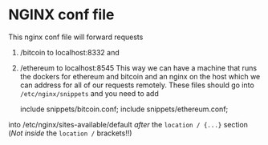 # NGINX conf file
This nginx conf file will forward requests
1. /bitcoin to localhost:8332 and
2. /ethereum to localhost:8545
This way we can have a machine that runs the dockers for ethereum and bitcoin and an nginx on the host which we can address for all of our requests remotely.
These files should go into `/etc/nginx/snippets` and you need to add

    include snippets/bitcoin.conf;
    include snippets/ethereum.conf;

into /etc/nginx/sites-available/default _after_ the `location / {...}` section (*Not* _inside_ the `location /` brackets!!)
